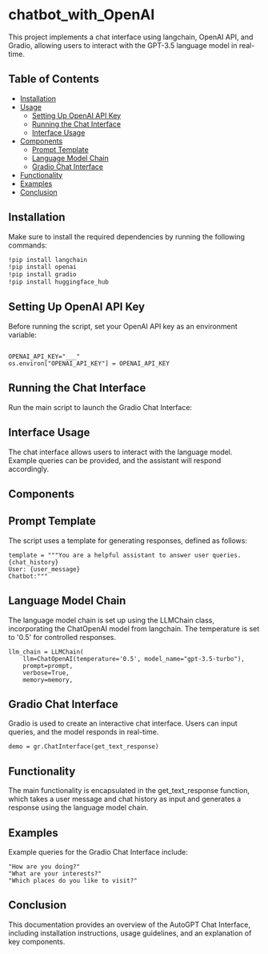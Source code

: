 # chatbot_with_OpenAI

This project implements a chat interface using langchain, OpenAI API, and Gradio, allowing users to interact with the GPT-3.5 language model in real-time.

## Table of Contents
- [Installation](#installation)
- [Usage](#usage)
  - [Setting Up OpenAI API Key](#setting-up-openai-api-key)
  - [Running the Chat Interface](#running-the-chat-interface)
  - [Interface Usage](#interface-usage)
- [Components](#components)
  - [Prompt Template](#prompt-template)
  - [Language Model Chain](#language-model-chain)
  - [Gradio Chat Interface](#gradio-chat-interface)
- [Functionality](#functionality)
- [Examples](#examples)
- [Conclusion](#conclusion)

## Installation

Make sure to install the required dependencies by running the following commands:

```bash
!pip install langchain
!pip install openai
!pip install gradio
!pip install huggingface_hub
```
## Setting Up OpenAI API Key
Before running the script, set your OpenAI API key as an environment variable:
```

OPENAI_API_KEY="___"
os.environ["OPENAI_API_KEY"] = OPENAI_API_KEY
```
## Running the Chat Interface
Run the main script to launch the Gradio Chat Interface:
## Interface Usage
The chat interface allows users to interact with the language model. Example queries can be provided, and the assistant will respond accordingly.
## Components
## Prompt Template
The script uses a template for generating responses, defined as follows:

```
template = """You are a helpful assistant to answer user queries.
{chat_history}
User: {user_message}
Chatbot:"""
```
## Language Model Chain
The language model chain is set up using the LLMChain class, incorporating the ChatOpenAI model from langchain. The temperature is set to '0.5' for controlled responses.
```
llm_chain = LLMChain(
    llm=ChatOpenAI(temperature='0.5', model_name="gpt-3.5-turbo"),
    prompt=prompt,
    verbose=True,
    memory=memory,
```
## Gradio Chat Interface
Gradio is used to create an interactive chat interface. Users can input queries, and the model responds in real-time.
```
demo = gr.ChatInterface(get_text_response)
```
## Functionality
The main functionality is encapsulated in the get_text_response function, which takes a user message and chat history as input and generates a response using the language model chain.

## Examples
Example queries for the Gradio Chat Interface include:
```
"How are you doing?"
"What are your interests?"
"Which places do you like to visit?"
```
## Conclusion
This documentation provides an overview of the AutoGPT Chat Interface, including installation instructions, usage guidelines, and an explanation of key components.
